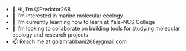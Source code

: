 - 👋 Hi, I’m @Predator268
- 👀 I’m interested in marine molecular ecology
- 🌱 I’m currently learning how to learn at Yale-NUS College
- 💞️ I’m looking to collaborate on building tools for studying molecular ecology and research projects
- 📫 Reach me at golamrabbani268@gmail.com
